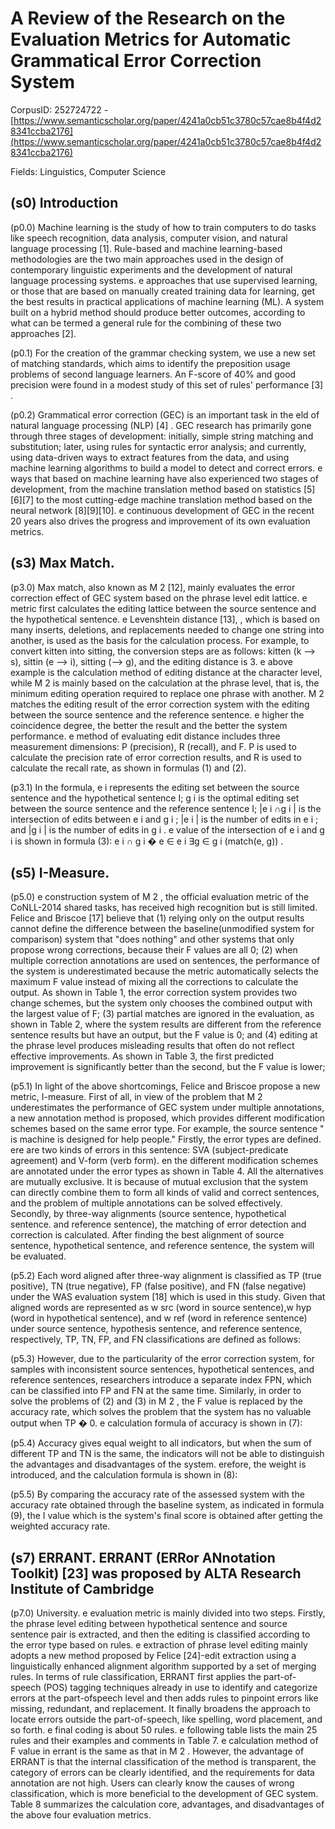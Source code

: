 # A Review of the Research on the Evaluation Metrics for Automatic Grammatical Error Correction System

CorpusID: 252724722 - [https://www.semanticscholar.org/paper/4241a0cb51c3780c57cae8b4f4d28341ccba2176](https://www.semanticscholar.org/paper/4241a0cb51c3780c57cae8b4f4d28341ccba2176)

Fields: Linguistics, Computer Science

## (s0) Introduction
(p0.0) Machine learning is the study of how to train computers to do tasks like speech recognition, data analysis, computer vision, and natural language processing [1]. Rule-based and machine learning-based methodologies are the two main approaches used in the design of contemporary linguistic experiments and the development of natural language processing systems. e approaches that use supervised learning, or those that are based on manually created training data for learning, get the best results in practical applications of machine learning (ML). A system built on a hybrid method should produce better outcomes, according to what can be termed a general rule for the combining of these two approaches [2].

(p0.1) For the creation of the grammar checking system, we use a new set of matching standards, which aims to identify the preposition usage problems of second language learners. An F-score of 40% and good precision were found in a modest study of this set of rules' performance [3] .

(p0.2) Grammatical error correction (GEC) is an important task in the eld of natural language processing (NLP) [4] . GEC research has primarily gone through three stages of development: initially, simple string matching and substitution; later, using rules for syntactic error analysis; and currently, using data-driven ways to extract features from the data, and using machine learning algorithms to build a model to detect and correct errors. e ways that based on machine learning have also experienced two stages of development, from the machine translation method based on statistics [5][6][7] to the most cutting-edge machine translation method based on the neural network [8][9][10]. e continuous development of GEC in the recent 20 years also drives the progress and improvement of its own evaluation metrics.
## (s3) Max Match.
(p3.0) Max match, also known as M 2 [12], mainly evaluates the error correction effect of GEC system based on the phrase level edit lattice. e metric first calculates the editing lattice between the source sentence and the hypothetical sentence. e Levenshtein distance [13], , which is based on many inserts, deletions, and replacements needed to change one string into another, is used as the basis for the calculation process. For example, to convert kitten into sitting, the conversion steps are as follows: kitten (k ⟶ s), sittin (e ⟶ i), sitting (⟶ g), and the editing distance is 3. e above example is the calculation method of editing distance at the character level, while M 2 is mainly based on the calculation at the phrase level, that is, the minimum editing operation required to replace one phrase with another. M 2 matches the editing result of the error correction system with the editing between the source sentence and the reference sentence. e higher the coincidence degree, the better the result and the better the system performance. e method of evaluating edit distance includes three measurement dimensions: P (precision), R (recall), and F. P is used to calculate the precision rate of error correction results, and R is used to calculate the recall rate, as shown in formulas (1) and (2).

(p3.1) In the formula, e i represents the editing set between the source sentence and the hypothetical sentence I; g i is the optimal editing set between the source sentence and the reference sentence I; |e i ∩g i | is the intersection of edits between e i and g i ; |e i | is the number of edits in e i ; and |g i | is the number of edits in g i . e value of the intersection of e i and g i is shown in formula (3): e i ∩ g i � e ∈ e i ∃g ∈ g i (match(e, g)) .
## (s5) I-Measure.
(p5.0) e construction system of M 2 , the official evaluation metric of the CoNLL-2014 shared tasks, has received high recognition but is still limited. Felice and Briscoe [17] believe that (1) relying only on the output results cannot define the difference between the baseline(unmodified system for comparison) system that "does nothing" and other systems that only propose wrong corrections, because their F values are all 0; (2) when multiple correction annotations are used on sentences, the performance of the system is underestimated because the metric automatically selects the maximum F value instead of mixing all the corrections to calculate the output. As shown in Table 1, the error correction system provides two change schemes, but the system only chooses the combined output with the largest value of F; (3) partial matches are ignored in the evaluation, as shown in Table 2, where the system results are different from the reference sentence results but have an output, but the F value is 0; and (4) editing at the phrase level produces misleading results that often do not reflect effective improvements. As shown in Table 3, the first predicted improvement is significantly better than the second, but the F value is lower;

(p5.1) In light of the above shortcomings, Felice and Briscoe propose a new metric, I-measure. First of all, in view of the problem that M 2 underestimates the performance of GEC system under multiple annotations, a new annotation method is proposed, which provides different modification schemes based on the same error type. For example, the source sentence " is machine is designed for help people." Firstly, the error types are defined. ere are two kinds of errors in this sentence: SVA (subject-predicate agreement) and V-form (verb form). en the different modification schemes are annotated under the error types as shown in Table 4. All the alternatives are mutually exclusive. It is because of mutual exclusion that the system can directly combine them to form all kinds of valid and correct sentences, and the problem of multiple annotations can be solved effectively. Secondly, by three-way alignments (source sentence, hypothetical sentence. and reference sentence), the matching of error detection and correction is calculated. After finding the best alignment of source sentence, hypothetical sentence, and reference sentence, the system will be evaluated.

(p5.2) Each word aligned after three-way alignment is classified as TP (true positive), TN (true negative), FP (false positive), and FN (false negative) under the WAS evaluation system [18] which is used in this study. Given that aligned words are represented as w src (word in source sentence),w hyp (word in hypothetical sentence), and w ref (word in reference sentence) under source sentence, hypothesis sentence, and reference sentence, respectively, TP, TN, FP, and FN classifications are defined as follows:

(p5.3) However, due to the particularity of the error correction system, for samples with inconsistent source sentences, hypothetical sentences, and reference sentences, researchers introduce a separate index FPN, which can be classified into FP and FN at the same time. Similarly, in order to solve the problems of (2) and (3) in M 2 , the F value is replaced by the accuracy rate, which solves the problem that the system has no valuable output when TP � 0. e calculation formula of accuracy is shown in (7):

(p5.4) Accuracy gives equal weight to all indicators, but when the sum of different TP and TN is the same, the indicators will not be able to distinguish the advantages and disadvantages of the system. erefore, the weight is introduced, and the calculation formula is shown in (8):

(p5.5) By comparing the accuracy rate of the assessed system with the accuracy rate obtained through the baseline system, as indicated in formula (9), the I value which is the system's final score is obtained after getting the weighted accuracy rate.
## (s7) ERRANT. ERRANT (ERRor ANnotation Toolkit) [23] was proposed by ALTA Research Institute of Cambridge
(p7.0) University. e evaluation metric is mainly divided into two steps. Firstly, the phrase level editing between hypothetical sentence and source sentence pair is extracted, and then the editing is classified according to the error type based on rules. e extraction of phrase level editing mainly adopts a new method proposed by Felice [24]-edit extraction using a linguistically enhanced alignment algorithm supported by a set of merging rules. In terms of rule classification, ERRANT first applies the part-of-speech (POS) tagging techniques already in use to identify and categorize errors at the part-ofspeech level and then adds rules to pinpoint errors like missing, redundant, and replacement. It finally broadens the approach to locate errors outside the part-of-speech, like spelling, word placement, and so forth. e final coding is about 50 rules. e following table lists the main 25 rules and  their examples and comments in Table 7. e calculation method of F value in errant is the same as that in M 2 . However, the advantage of ERRANT is that the internal classification of the method is transparent, the category of errors can be clearly identified, and the requirements for data annotation are not high. Users can clearly know the causes of wrong classification, which is more beneficial to the development of GEC system. Table 8 summarizes the calculation core, advantages, and disadvantages of the above four evaluation metrics.
